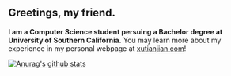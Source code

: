 ## Greetings, my friend.

**I am a Computer Science student persuing a Bachelor degree at University of Southern California.**
You may learn more about my experience in my personal webpage at [xutianjian.com](https://www.xutianjian.com/)!

[![Anurag's github stats](https://github-readme-stats.vercel.app/api?username=FrostXTJ&count_private=true&show_icons=true)](https://github.com/anuraghazra/github-readme-stats)
